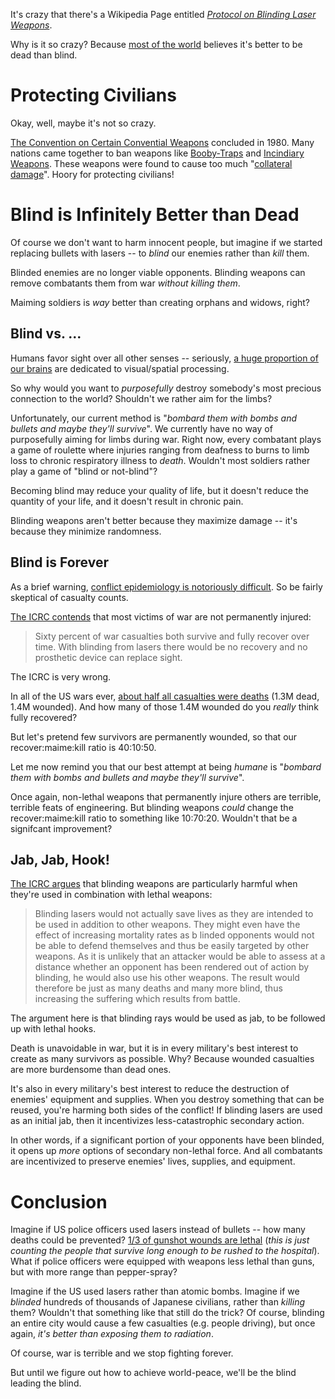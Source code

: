 
It's crazy that there's a Wikipedia Page entitled _[Protocol on Blinding Laser Weapons](https://en.wikipedia.org/wiki/Protocol_on_Blinding_Laser_Weapons)_.

Why is it so crazy? Because [most of the world](https://en.wikipedia.org/wiki/List_of_parties_to_the_Convention_on_Certain_Conventional_Weapons) believes it's better to be dead than blind.

# Protecting Civilians

Okay, well, maybe it's not so crazy.

[The Convention on Certain Convential Weapons](https://en.wikipedia.org/wiki/Convention_on_Certain_Conventional_Weapons) concluded in 1980. Many nations came together to ban weapons like [Booby-Traps](https://en.wikipedia.org/wiki/Protocol_on_Mines,_Booby-Traps_and_Other_Devices) and [Incindiary Weapons](https://en.wikipedia.org/wiki/Protocol_on_Incendiary_Weapons). These weapons were found to cause too much "[collateral damage](https://en.wikipedia.org/wiki/Collateral_damage)". Hoory for protecting civilians!

<!-- The Race is On! US, China, Russia... -->

<!-- Varieties of blinding weapons... -->

<!-- Defenses against blinding laser weapons... -->

<!-- There's also an interesting game-theory effect at play! In a one-on-one laser duel, both parties can "win" without injury if they keep their eyes closed. In the same case with guns, you better h*cking hope that your opponent gets shot first. -->

# Blind is Infinitely Better than Dead

Of course we don't want to harm innocent people, but imagine if we started replacing bullets with lasers -- to _blind_ our enemies rather than _kill_ them. 

Blinded enemies are no longer viable opponents. Blinding weapons can remove combatants them from war _without killing them_. 

Maiming soldiers is _way_ better than creating orphans and widows, right?

## Blind vs. ...

Humans favor sight over all other senses -- seriously, [a huge proportion of our brains](https://en.wikipedia.org/wiki/Visual_cortex) are dedicated to visual/spatial processing.

So why would you want to _purposefully_ destroy somebody's most precious connection to the world? Shouldn't we rather aim for the limbs?

Unfortunately, our current method is "_bombard them with bombs and bullets and maybe they'll survive_". We currently have no way of purposefully aiming for limbs during war. Right now, every combatant plays a game of roulette where injuries ranging from deafness to burns to limb loss to chronic respiratory illness to _death_. Wouldn't most soldiers rather play a game of "blind or not-blind"?

Becoming blind may reduce your quality of life, but it doesn't reduce the quantity of your life, and it doesn't result in chronic pain.

Blinding weapons aren't better because they maximize damage -- it's because they minimize randomness.

## Blind is Forever

As a brief warning, [conflict epidemiology is notoriously difficult](https://en.wikipedia.org/wiki/Conflict_epidemiology). So be fairly skeptical of casualty counts.

[The ICRC contends](https://www.icrc.org/en/doc/resources/documents/misc/57jmcz.htm) that most victims of war are not permanently injured:
> Sixty percent of war casualties both survive and fully recover over time. With blinding from lasers there would be no recovery and no prosthetic device can replace sight.

The ICRC is very wrong. 

In all of the US wars ever, [about half all casualties were deaths](https://en.wikipedia.org/wiki/United_States_military_casualties_of_war) (1.3M dead, 1.4M wounded). And how many of those 1.4M wounded do you _really_ think fully recovered?

But let's pretend few survivors are permanently wounded, so that our recover:maime:kill ratio is 40:10:50.

Let me now remind you that our best attempt at being _humane_ is "_bombard them with bombs and bullets and maybe they'll survive_".

Once again, non-lethal weapons that permanently injure others are terrible, terrible feats of engineering. But blinding weapons _could_ change the recover:maime:kill ratio to something like 10:70:20. Wouldn't that be a signifcant improvement?

## Jab, Jab, Hook!

[The ICRC argues](https://www.icrc.org/en/doc/resources/documents/misc/57jmcz.htm) that blinding weapons are particularly harmful when they're used in combination with lethal weapons:
> Blinding lasers would not actually save lives as they are intended to be used in addition to other weapons. They might even have the effect of increasing mortality rates as b linded opponents would not be able to defend themselves and thus be easily targeted by other weapons. As it is unlikely that an attacker would be able to assess at a distance whether an opponent has been rendered out of action by blinding, he would also use his other weapons. The result would therefore be just as many deaths and many more blind, thus increasing the suffering which results from battle.

The argument here is that blinding rays would be used as jab, to be followed up with lethal hooks.

Death is unavoidable in war, but it is in every military's best interest to create as many survivors as possible. Why? Because wounded casualties are more burdensome than dead ones.

It's also in every military's best interest to reduce the destruction of enemies' equipment and supplies. When you destroy something that can be reused, you're harming both sides of the conflict! If blinding lasers are used as an initial jab, then it incentivizes less-catastrophic secondary action.

In other words, if a significant portion of your opponents have been blinded, it opens up _more_ options of secondary non-lethal force. And all combatants are incentivized to preserve enemies' lives, supplies, and equipment.

# Conclusion

Imagine if US police officers used lasers instead of bullets -- how many deaths could be prevented? [1/3 of gunshot wounds are lethal](https://www.pennmedicine.org/news/news-releases/2014/january/survival-rates-similar-for-gun) (*this is just counting the people that survive long enough to be rushed to the hospital*). What if police officers were equipped with weapons less lethal than guns, but with more range than pepper-spray?

Imagine if the US used lasers rather than atomic bombs. Imagine if we _blinded_ hundreds of thousands of Japanese civilians, rather than _killing_ them? Wouldn't that something like that still do the trick?
Of course, blinding an entire city would cause a few casualties (e.g. people driving), but once again, _it's better than exposing them to radiation_.

Of course, war is terrible and we stop fighting forever. 

But until we figure out how to achieve world-peace, we'll be the blind leading the blind.
